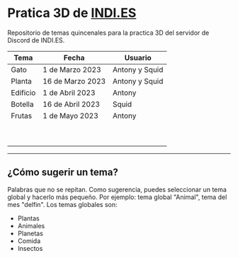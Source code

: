 # Pratica 3D de [INDI.ES](https://indi-es.com/discord)
Repositorio de temas quincenales para la practica 3D del servidor de Discord de INDI.ES. 

|Tema 	|Fecha   	|Usuario   	|
|---	|---	|---	|
|Gato   	|1 de Marzo 2023   	|Antony y Squid   	|
|Planta   	|16 de Marzo 2023  	|Antony y Squid   	|
|Edificio   	|1 de Abril 2023   	|Antony   	|
|Botella   	|16 de Abril 2023   	|Squid   	|
|Frutas   	|1 de Mayo 2023   	|Antony   	|
|   	|   	|   	|
|   	|   	|   	|
|   	|   	|   	|
|   	|   	|   	|
|   	|   	|   	|
|   	|   	|   	|
|   	|   	|   	|
|   	|   	|   	|
|   	|   	|   	|

---
## ¿Cómo sugerir un tema?

Palabras que no se repitan. Como sugerencia, puedes seleccionar un tema global y hacerlo más pequeño. Por ejemplo: tema global "Animal", tema del mes "delfin". Los temas globales son:
- Plantas
- Animales
- Planetas
- Comida
- Insectos
